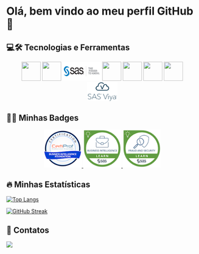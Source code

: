 # Olá, bem vindo ao meu perfil GitHub 👋

## 💻🛠 Tecnologias e Ferramentas
<div id="tecnologias" align="center">
  <a>
    <img src="https://cdn.jsdelivr.net/gh/devicons/devicon/icons/python/python-original-wordmark.svg" width="50" height="50"/>
  </a>
  <a>
    <img src="https://cdn.jsdelivr.net/gh/devicons/devicon/icons/r/r-original.svg" width="50" height="50"/>
  </a>
  <a>
    <img src="images\SAS-logo1.png" width="100" height="50"/>
  </a>
  <a>
  <img src="https://cdn.jsdelivr.net/gh/devicons/devicon/icons/postgresql/postgresql-original-wordmark.svg" width="50" height="50"/>
  </a>
  <a>
    <img src="https://cdn.jsdelivr.net/gh/devicons/devicon/icons/microsoftsqlserver/microsoftsqlserver-plain-wordmark.svg" width="50" height="50"/>
  </a>
  <a>
    <img src="https://cdn.jsdelivr.net/gh/devicons/devicon/icons/anaconda/anaconda-original-wordmark.svg" width="50" height="50"/>
  </a>
  <a>
    <img src="https://cdn.jsdelivr.net/gh/devicons/devicon/icons/rstudio/rstudio-original.svg" width="50" height="50"/>
  </a>
  <a>
    <img src="images\sas-viya.png" width="80" height="50"/>
  </a>
</div>

## 👨‍💻 Minhas Badges
<div id="badges" align="center">
  <a href="https://www.credly.com/badges/957beeea-cf71-465f-85de-6a12eeef5e62/public_url">
    <img src="badges\business-intelligence-foundation-professional-certification-bifpc.png" width="100" height="100"/>
  </a>
  <a href="https://www.credly.com/badges/82205f45-59db-4086-9a83-647cb61565d6/public_url">
    <img src="badges\sas-enterprise-guide-1-querying-and-reporting.png" width="100" height="100"/>
  </a>
  <a href="https://www.credly.com/badges/6b8fc999-b940-480a-a709-70c7c67fd90a/public_url">
    <img src="badges\sas-visual-investigator-analysis-and-investigation.png" width="100" height="100"/>
  </a>
</div>

## 🔥 Minhas Estatísticas
[![Top Langs](https://github-readme-stats.vercel.app/api/top-langs/?username=rafhaelom&theme=vision-friendly-dark&background=000000)](https://github.com/anuraghazra/github-readme-stats)

[![GitHub Streak](https://github-readme-streak-stats.herokuapp.com/?user=rafhaelom&theme=dark&background=000000)](https://git.io/streak-stats)

## 📮 Contatos

<div>
  <a href="https://www.linkedin.com/in/rafhael-martins-3bab63138" target="_blank">
    <img src="https://img.shields.io/badge/-LinkedIn-%230077B5?style=for-the-badge&logo=linkedin&logoColor=white" target="_blank">
  </a>   
</div>


<!--
**rafhaelom/rafhaelom** is a ✨ _special_ ✨ repository because its `README.md` (this file) appears on your GitHub profile.

Here are some ideas to get you started:

- 🔭 I’m currently working on ...
- 🌱 I’m currently learning ...
- 👯 I’m looking to collaborate on ...
- 🤔 I’m looking for help with ...
- 💬 Ask me about ...
- 📫 How to reach me: ...
- 😄 Pronouns: ...
- ⚡ Fun fact: ...

<div align="center">
  <a href="https://github.com/rafhaelom">
  <img height="180em" src="https://github-readme-stats.vercel.app/api?username=rafhaelom&show_icons=true&theme=dark&include_all_commits=true&count_private=true"/>
  <img height="180em" src="https://github-readme-stats.vercel.app/api/top-langs/?username=rafhaelom&layout=compact&langs_count=7&theme=dark"/>
</div>

http://github-readme-streak-stats.herokuapp.com/demo/

https://github-readme-streak-stats.herokuapp.com/?user=user

https://rahuldkjain.github.io/gh-profile-readme-generator/

https://devicon.dev/

[![Top Langs](https://github-readme-stats.vercel.app/api/top-langs/?username=rafhaelom&layout=compact&theme=vision-friendly-dark)](https://github.com/anuraghazra/github-readme-stats)

[![Top Langs](https://github-readme-stats.vercel.app/api/top-langs/?username=rafhaelom&hide_progress=true)](https://github.com/anuraghazra/github-readme-stats)
-->
